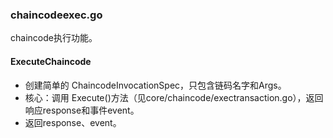 ### chaincodeexec.go

chaincode执行功能。

#### ExecuteChaincode

* 创建简单的 ChaincodeInvocationSpec，只包含链码名字和Args。
* 核心：调用 Execute\(\)方法（见core/chaincode/exectransaction.go），返回响应response和事件event。
* 返回response、event。



